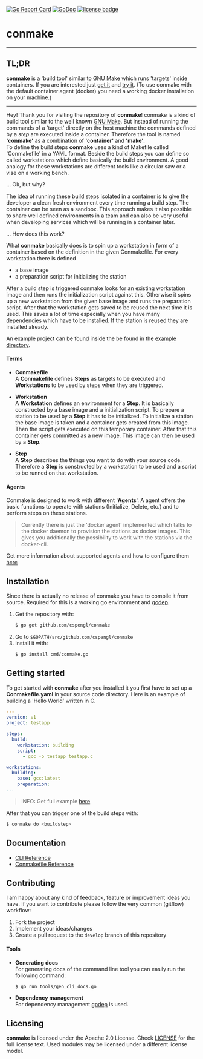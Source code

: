 [![Go Report Card](https://goreportcard.com/badge/github.com/cspengl/conmake)](https://goreportcard.com/report/github.com/cspengl/conmake)
[![GoDoc](https://godoc.org/github.com/cspengl/conmake?status.svg)](https://godoc.org/github.com/cspengl/conmake)
[![license badge](https://img.shields.io/badge/License-Apache_2.0-blue?logo=apache)](https://www.apache.org/licenses/LICENSE-2.0)


# conmake

---
## TL;DR

**conmake** is a 'build tool' similar to [GNU Make](https://www.gnu.org/software/make/) which runs 'targets' inside containers. If you are interested just [get it](#Installation) and [try it](#Getting-started). (To use conmake with the default container agent (docker) you need a working docker installation on your machine.)

---


Hey! Thank you for visiting the repository of **conmake**! conmake is a kind of build tool similar to the well known [GNU Make](https://www.gnu.org/software/make/). But instead of running the commands of a 'target' directly on the host machine the commands defined by a *step* are executed inside a container. Therefore the tool is named **'conmake'** as a combination of **'container'** and **'make'**.  
To define the build steps **conmake** uses a kind of Makefile called 'Conmakefile' in a YAML format. Beside the build steps you can define so called workstations which define basically the build environment. A good analogy for these workstations are different tools like a circular saw or a vise on a working bench.

... Ok, but why?

The idea of running these build steps isolated in a container is to give the developer a clean fresh environment every time running a build step. The container can be seen as a sandbox. This approach makes it also possible to share well defined environments in a team and can also be very useful when developing services which will be running in a container later.

... How does this work?

What **conmake** basically does is to spin up a workstation in form of a container based on the definition in the given Conmakefile. For every workstation there is defined

  - a base image
  - a preparation script for initializing the station

After a build step is triggered conmake looks for an existing workstation image and then runs the initialization script against this. Otherwise it spins up a new workstation from the given base image and runs the preparation script. After that the workstation gets saved to be reused the next time it is used. This saves a lot of time especially when you have many dependencies which have to be installed. If the station is reused they are installed already.

An example project can be found inside the be found in the [example directory](examples/testapp).

#### Terms

- **Conmakefile**  
  A **Conmakefile** defines **Steps** as targets to be executed and **Workstations** to be used by steps when they are triggered.

- **Workstation**  
  A **Workstation** defines an environment for a **Step**. It is basically constructed by a base image and a initialization script. To prepare a station to be used by a **Step** it has to be initialized. To initialize a station the base image is taken and a container gets created from this image. Then the script gets executed on this temporary container. After that this container gets committed as a new image. This image can then be used by a **Step**.

- **Step**  
  A **Step** describes the things you want to do with your source code. Therefore a **Step** is constructed by a workstation to be used and a script to be runned on that workstation.

#### Agents

Conmake is designed to work with different '**Agents**'. A agent offers the basic functions to operate with stations (Initialize, Delete, etc.) and to perform steps on these stations.

> Currently there is just the 'docker agent' implemented which talks to the docker daemon to provision the stations as docker images. This gives you additionally the possibility to work with the stations via the docker-cli.

Get more information about supported agents and how to configure them [here](docs/agents)

## Installation

Since there is actually no release of conmake you have to compile it from source. Required for this is a working go environment and [godep](https://godoc.org/github.com/tools/godep).

  1. Get the repository with:
      ```bash
      $ go get github.com/cspengl/conmake
      ```
  2. Go to `$GOPATH/src/github.com/cspengl/conmake`
  3. Install it with:
      ```bash
      $ go install cmd/conmake.go
      ```

## Getting started

To get started with **conmake** after you installed it you first have to set up a **Conmakefile.yaml** in your source code directory. Here is an example of building a 'Hello World' written in C.

```yaml
---
version: v1
project: testapp

steps:
  build:
    workstation: building
    script:
      - gcc -o testapp testapp.c

workstations:
  building:
    base: gcc:latest
    preparation:
...
```
> INFO: Get full example [here](examples/testapp)

After that you can trigger one of the build steps with:
```bash
$ conmake do <buildstep>
```

## Documentation

- [CLI Reference](docs/reference/cli/markdown/conmake.md)
- [Conmakefile Reference](docs/reference/conmakefile/conmakefile.md)

## Contributing

I am happy about any kind of feedback, feature or improvement ideas you have. If you want to contribute please follow the very common (gitflow) workflow:

  1. Fork the project
  2. Implement your ideas/changes
  3. Create a pull request to the `develop` branch of this repository

#### Tools

 - **Generating docs**  
    For generating docs of the command line tool you can easily run the following command:
    ```bash
    $ go run tools/gen_cli_docs.go
    ```
 - **Dependency management**  
    For dependency management [godep](https://godoc.org/github.com/tools/godep) is used.

## Licensing

**conmake** is licensed under the Apache 2.0 License. Check [LICENSE](LICENSE.md) for the full license text. Used modules may be licensed under a different license model.
